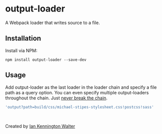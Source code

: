 # output-loader
A Webpack loader that writes source to a file.

## Installation

Install via NPM:

```
npm install output-loader --save-dev
```

## Usage

Add output-loader as the last loader in the loader chain and specify a file
path as a query option. You can even specify multiple output-loaders throughout
the chain. Just [never break the chain](https://www.youtube.com/watch?v=PppUJ_JGq2U).

```js
'output?path=build/css/michael-stipes-stylesheet.css!postcss!sass'
```

&nbsp;

Created by [Ian Kennington Walter](http://iankwalter.com)
